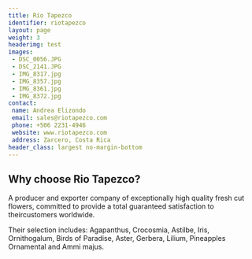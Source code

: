 ```yaml
---
title: Río Tapezco
identifier: riotapezco
layout: page
weight: 3
headerimg: test
images:
 - DSC_0056.JPG
 - DSC_2141.JPG
 - IMG_8317.jpg
 - IMG_8357.jpg
 - IMG_8361.jpg
 - IMG_8372.jpg
contact:
 name: Andrea Elizondo
 email: sales@riotapezco.com
 phone: +506 2231-4946
 website: www.riotapezco.com
 address: Zarcero, Costa Rica
header_class: largest no-margin-bottom
---
```

## Why choose Rio Tapezco?

A producer and exporter company of exceptionally high quality fresh cut flowers, committed to provide a total guaranteed satisfaction to theircustomers worldwide.

Their selection includes: Agapanthus, Crocosmia, Astilbe, Iris, Ornithogalum, Birds of Paradise, Aster, Gerbera, Lilium, Pineapples Ornamental and Ammi majus.
